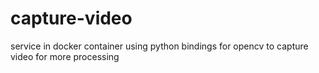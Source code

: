 # capture-video
service in docker container using python bindings for opencv to capture video for more processing
